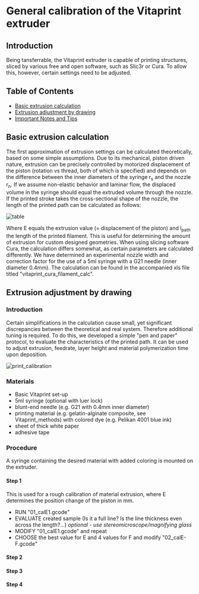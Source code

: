 # General calibration of the Vitaprint extruder

## Introduction
Being tansferrable, the Vitaprint extruder is capable of printing structures, sliced by various free and open software, such as Slic3r or Cura. To allow this, however, certain settings need to be adjusted.

## Table of Contents
- [Basic extrusion calculation](#CALC)
- [Extrusion adjustment by drawing](#DRAWING)
- [Important Notes and Tips](#NOTES)

## Basic extrusion calculation
The first approximation of extrusion settings can be calculated theoretically, based on some simple assumptions. Due to its mechanical, piston driven nature, extrusion can be precisely controlled by motorized displacement of the piston (rotation vs thread, both of which is specified) and depends on the difference between the inner diameters of the syringe r<sub>s</sub> and the nozzle r<sub>n</sub>. If we assume non-elastic behavior and laminar flow, the displaced volume in the syringe should equal the extruded volume through the nozzle. If the printed stroke takes the cross-sectional shape of the nozzle, the length of the printed path can be calculated as follows:

<img src="http://latex.codecogs.com/gif.latex?E%20%3D%20%5Cfrac%7Br_n%5E2%7D%7Br_s%5E2%7D%5Ccdot%20l_%7Bpath%7D" alt="table">

Where E equals the extrusion value (= displacement of the piston) and l<sub>path</sub> the length of the printed filament. This is useful for determining the amount of extrusion for custom designed geometries. When using slicing software Cura, the calculation differs somewhat, as certain parameters are calculated differently. We have determined an experimental nozzle width and correction factor for the use of a 5ml syringe with a G21 needle (inner diameter 0.4mm). The calculation can be found in the accompanied xls file titled "vitaprint_cura_filament_calc".

## Extrusion adjustment by drawing

### Introduction
Certain simplifications in the calculation cause small, yet significant discrepancies between the theoretical and real system. Therefore additional tuning is required. To do this, we developed a simple "pen and paper" protocol, to evaluate the characteristics of the printed path. It can be used to adjust extrusion, feedrate, layer height and material polymerization time upon deposition.

![print_calibration](https://user-images.githubusercontent.com/17159617/28752839-159b8c72-7529-11e7-91ac-bfe860c75512.png)

### Materials
- Basic Vitaprint set-up
- 5ml syringe (optional with luer lock)
- blunt-end needle (e.g. G21 with 0.4mm inner diameter)
- printing material (e.g. gelatin-alginate composite, see Vitaprint_methods) with colored dye (e.g. Pelikan 4001 blue ink)
- sheet of thick white paper
- adhesive tape

### Procedure
A syringe containing the desired material with added coloring is mounted on the extruder.

#### Step 1
This is used for a rough calibration of material extrusion, where E determines the position change of the piston in mm.
-	RUN "01_calE1.gcode"
-	EVALUATE created sample (Is it a full line? Is the line thickness even across the length?...)
*optional - use stereomicroscope/magnifying glass*
-	MODIFY "01_calE1.gcode" and repeat
-	CHOOSE the best value for E and 4 values for F and modify "02_calE-F.gcode"
#### Step 2


#### Step 3


#### Step 4
